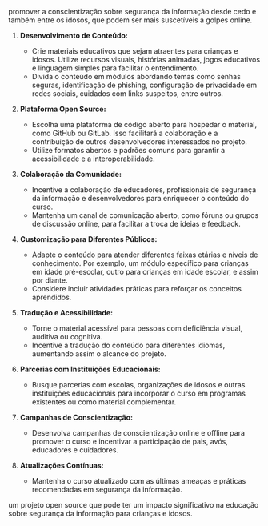 promover a conscientização sobre segurança da informação desde cedo e também entre os idosos, que podem ser mais suscetíveis a golpes online. 

1. **Desenvolvimento de Conteúdo:**
   - Crie materiais educativos que sejam atraentes para crianças e idosos. Utilize recursos visuais, histórias animadas, jogos educativos e linguagem simples para facilitar o entendimento.
   - Divida o conteúdo em módulos abordando temas como senhas seguras, identificação de phishing, configuração de privacidade em redes sociais, cuidados com links suspeitos, entre outros.

2. **Plataforma Open Source:**
   - Escolha uma plataforma de código aberto para hospedar o material, como GitHub ou GitLab. Isso facilitará a colaboração e a contribuição de outros desenvolvedores interessados no projeto.
   - Utilize formatos abertos e padrões comuns para garantir a acessibilidade e a interoperabilidade.

3. **Colaboração da Comunidade:**
   - Incentive a colaboração de educadores, profissionais de segurança da informação e desenvolvedores para enriquecer o conteúdo do curso.
   - Mantenha um canal de comunicação aberto, como fóruns ou grupos de discussão online, para facilitar a troca de ideias e feedback.

4. **Customização para Diferentes Públicos:**
   - Adapte o conteúdo para atender diferentes faixas etárias e níveis de conhecimento. Por exemplo, um módulo específico para crianças em idade pré-escolar, outro para crianças em idade escolar, e assim por diante.
   - Considere incluir atividades práticas para reforçar os conceitos aprendidos.

5. **Tradução e Acessibilidade:**
   - Torne o material acessível para pessoas com deficiência visual, auditiva ou cognitiva.
   - Incentive a tradução do conteúdo para diferentes idiomas, aumentando assim o alcance do projeto.

6. **Parcerias com Instituições Educacionais:**
   - Busque parcerias com escolas, organizações de idosos e outras instituições educacionais para incorporar o curso em programas existentes ou como material complementar.

7. **Campanhas de Conscientização:**
   - Desenvolva campanhas de conscientização online e offline para promover o curso e incentivar a participação de pais, avós, educadores e cuidadores.

8. **Atualizações Contínuas:**
   - Mantenha o curso atualizado com as últimas ameaças e práticas recomendadas em segurança da informação.

 um projeto open source que pode ter um impacto significativo na educação sobre segurança da informação para crianças e idosos.
